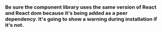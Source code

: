### Be sure the component library uses the same version of React and React dom because it's being added as a peer dependency. It's going to show a warning during installation if it's not.